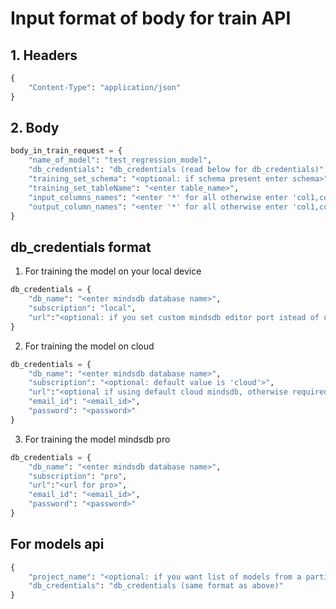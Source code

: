 # Input format of body for train API
## 1. Headers
```python
{
    "Content-Type": "application/json"
}
```
## 2. Body
```python
body_in_train_request = {
    "name_of_model": "test_regression_model",
    "db_credentials": "db_credentials (read below for db_credentials)",
    "training_set_schema": "<optional: if schema present enter schema>",
    "training_set_tableName": "<enter table_name>",
    "input_columns_names": "<enter '*' for all otherwise enter 'col1,col2,col3,..'>",
    "output_column_names": "<enter '*' for all otherwise enter 'col1,col2,col3,..'>"
}
```
## db_credentials format
1. For training the model on your local device
```python
db_credentials = {
    "db_name": "<enter mindsdb database name>",
    "subscription": "local",
    "url":"<optional: if you set custom mindsdb editor port istead of using default>"
}
```
2. For training the model on cloud
```python
db_credentials = {
    "db_name": "<enter mindsdb database name>",
    "subscription": "<optional: default value is 'cloud'>",
    "url":"<optional if using default cloud mindsdb, otherwise required>",
    "email_id": "<email_id>",
    "password": "<password>"
}
```
3. For training the model mindsdb pro
```python
db_credentials = {
    "db_name": "<enter mindsdb database name>",
    "subscription": "pro",
    "url":"<url for pro>",
    "email_id": "<email_id>",
    "password": "<password>"
}
```

## For models api
```python
{
    "project_name": "<optional: if you want list of models from a particular project, then enter this filed>",
    "db_credentials": "db_credentials (same format as above)"
}
```